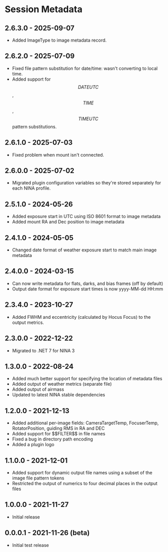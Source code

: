 # Session Metadata

## 2.6.3.0 - 2025-09-07
* Added ImageType to image metadata record.

## 2.6.2.0 - 2025-07-09
* Fixed file pattern substitution for date/time: wasn't converting to local time.
* Added support for $$DATEUTC$$, $$TIME$$, $$TIMEUTC$$ pattern substitutions.

## 2.6.1.0 - 2025-07-03
* Fixed problem when mount isn't connected.

## 2.6.0.0 - 2025-07-02
* Migrated plugin configuration variables so they're stored separately for each NINA profile.

## 2.5.1.0 - 2024-05-26
* Added exposure start in UTC using ISO 8601 format to image metadata
* Added mount RA and Dec position to image metadata

## 2.4.1.0 - 2024-05-05
* Changed date format of weather exposure start to match main image metadata

## 2.4.0.0 - 2024-03-15
* Can now write metadata for flats, darks, and bias frames (off by default)
* Output date format for exposure start times is now yyyy-MM-dd HH:mm

## 2.3.4.0 - 2023-10-27
* Added FWHM and eccentricity (calculated by Hocus Focus) to the output metrics.

## 2.3.0.0 - 2022-12-22
* Migrated to .NET 7 for NINA 3

## 1.3.0.0 - 2022-08-24
* Added much better support for specifying the location of metadata files
* Added output of weather metrics (separate file)
* Added output of airmass
* Updated to latest NINA stable dependencies

## 1.2.0.0 - 2021-12-13
* Added additional per-image fields: CameraTargetTemp, FocuserTemp, RotatorPosition, guiding RMS in RA and DEC
* Added support for \$\$FILTER\$\$ in file names
* Fixed a bug in directory path encoding
* Added a plugin logo

## 1.1.0.0 - 2021-12-01
* Added support for dynamic output file names using a subset of the image file pattern tokens
* Restricted the output of numerics to four decimal places in the output files

## 1.0.0.0 - 2021-11-27
* Initial release

## 0.0.0.1 - 2021-11-26 (beta)
* Initial test release

